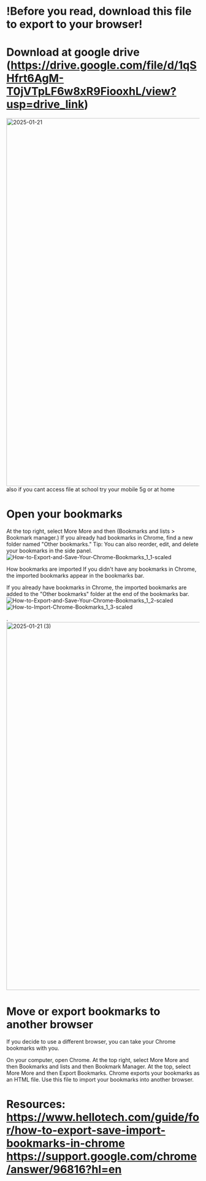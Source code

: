 # !Before you read, download this file to export to your browser!
# Download at google drive (https://drive.google.com/file/d/1qSHfrt6AgM-T0jVTpLF6w8xR9FiooxhL/view?usp=drive_link)

<img width="960" alt="2025-01-21" src="https://github.com/user-attachments/assets/1f98de62-06cc-47c6-9bce-eaa666c0c5e5" />
 also if you cant access file at school try your mobile 5g or at home

# Open your bookmarks
At the top right, select More More and then (Bookmarks and lists > Bookmark manager.)
If you already had bookmarks in Chrome, find a new folder named "Other bookmarks."
Tip: You can also reorder, edit, and delete your bookmarks in the side panel.
![How-to-Export-and-Save-Your-Chrome-Bookmarks_1_1-scaled](https://github.com/user-attachments/assets/70bd5523-8c30-46c8-b092-897d48cb5ff8)

How bookmarks are imported
If you didn't have any bookmarks in Chrome, the imported bookmarks appear in the bookmarks bar.

If you already have bookmarks in Chrome, the imported bookmarks are added to the "Other bookmarks" folder at the end of the bookmarks bar.
![How-to-Export-and-Save-Your-Chrome-Bookmarks_1_2-scaled](https://github.com/user-attachments/assets/3147de98-82b1-4f70-9f5b-c06996653c7e)
![How-to-Import-Chrome-Bookmarks_1_3-scaled](https://github.com/user-attachments/assets/447b66f7-72a1-4180-91b7-e5400eabf823)

.<img width="960" alt="2025-01-21 (3)" src="https://github.com/user-attachments/assets/97cacab8-a7e5-4f12-874d-5f045871b267" />


# Move or export bookmarks to another browser
If you decide to use a different browser, you can take your Chrome bookmarks with you.

On your computer, open Chrome.
At the top right, select More More and then Bookmarks and lists and then Bookmark Manager.
At the top, select More More and then Export Bookmarks.
Chrome exports your bookmarks as an HTML file. Use this file to import your bookmarks into another browser. 

# Resources: https://www.hellotech.com/guide/for/how-to-export-save-import-bookmarks-in-chrome https://support.google.com/chrome/answer/96816?hl=en
